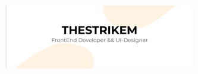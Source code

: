 [![Header](https://github.com/TheStrikeM/thestrikem/blob/main/assets/banner.png)](https://vk.com/thestrikem)